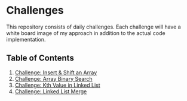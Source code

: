 # Challenges

This repository consists of daily challenges. Each challenge will have 
a white board image of my approach in addition to the actual code implementation.  

## Table of Contents

1.  [Challenge: Insert & Shift an Array](../Challenges/ArrayInsert)
2.  [Challenge: Array Binary Search](../Challenges/BinarySearch)
3.  [Challenge: Kth Value in Linked List](../Challenges/KthFromEnd/ll_kth_from_end)
4.  [Challenge: Linked List Merge](../Challenges/LLMerge/ll_merge)
